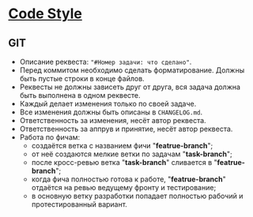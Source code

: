 # [Code Style](../README.md)

## GIT

- Описание реквеста: `"#Номер задачи: что сделано"`.
- Перед коммитом необходимо сделать форматирование. Должны быть пустые строки в конце файлов.
- Реквесты не должны зависеть друг от друга, вся задача должна быть выполнена в одном реквесте.
- Каждый делает изменения только по своей задаче.
- Все изменения должны быть описаны в `CHANGELOG.md`.
- Ответственность за изменения, несёт автор реквеста.
- Ответственность за аппрув и принятие, несёт автор реквеста.
- Работа по фичам:
  - создаётся ветка с названием фичи "**featrue-branch**";
  - от неё создаются мелкие ветки по задачам "**task-branch**";
  - после кросс-ревью ветка "**task-branch**" сливается в "**featrue-branch**";
  - когда фича полностью готова к работе, "**featrue-branch**" отдаётся на ревью ведущему фронту и тестирование;
  - в основную ветку разработки попадает полностью рабочий и протестированный вариант.
